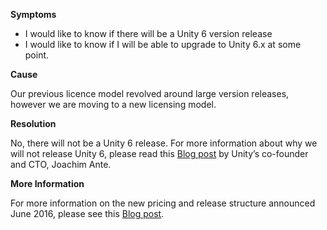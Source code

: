 

**Symptoms**


- I would like to know if there will be a Unity 6 version release
- I would like to know if I will be able to upgrade to Unity 6.x at some point.



**Cause**



Our previous licence model revolved around large version releases, however we are moving to a new licensing model.



**Resolution**



No, there will not be a Unity 6 release. For more information about why we will not release Unity 6, please read this [Blog post](http://blogs.unity3d.com/2016/06/05/subscription-why/) by Unity’s co-founder and CTO, Joachim Ante.



**More Information**



For more information on the new pricing and release structure announced June 2016, please see this [Blog post](http://blogs.unity3d.com/2016/06/16/evolution-of-our-products-and-pricing/).

